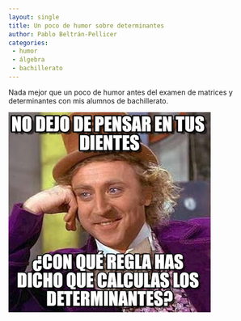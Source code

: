 ```yaml
--- 
layout: single 
title: Un poco de humor sobre determinantes 
author: Pablo Beltrán-Pellicer 
categories:
 - humor 
 - álgebra 
 - bachillerato 
---
```


Nada mejor que un poco de humor antes del examen de matrices y determinantes con mis alumnos de bachillerato.

  

![](/assets/img/2015-10-28-image-0000.jpg)


